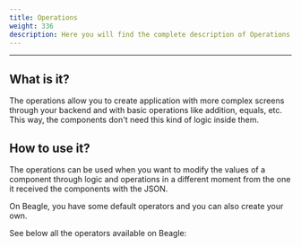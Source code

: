 ```yaml
---
title: Operations
weight: 336
description: Here you will find the complete description of Operations.
---
```


---

## What is it? 

The operations allow you to create application with more complex screens through your backend and with basic operations like addition, equals, etc. This way, the components don't need this kind of logic inside them. 

## How to use it? 

The operations can be used when you want to modify the values of a component through logic and operations in a different moment from the one it received the components with the JSON.

On Beagle, you have some default operators and you can also create your own. 

See below all the operators available on Beagle:
